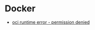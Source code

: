 # Docker

- [oci runtime error - permission denied](https://github.com/docker-library/elasticsearch/issues/73#issuecomment-162009840)